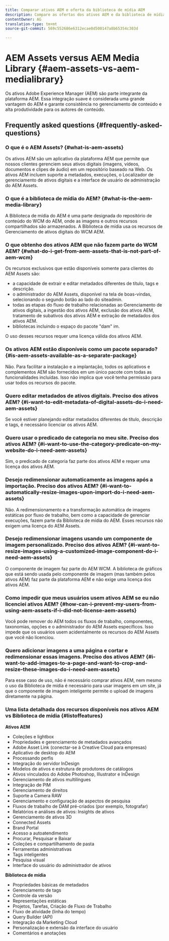 ```yaml
---
title: Comparar ativos AEM e oferta da biblioteca de mídia AEM
description: Compare as ofertas dos ativos AEM e da biblioteca de mídia do AEM e conheça as diferenças.
contentOwner: AG
translation-type: tm+mt
source-git-commit: 569c552686e6312ecae0d500147a8b65354c303d

---
```



# AEM Assets versus AEM Media Library {#aem-assets-vs-aem-medialibrary}

Os ativos Adobe Experience Manager (AEM) são parte integrante da plataforma AEM. Essa integração suave é considerada uma grande vantagem do AEM e garante consistência no gerenciamento de conteúdo e alta produtividade para os autores de conteúdo.

## Frequently asked questions {#frequently-asked-questions}

### O que é o AEM Assets? {#what-is-aem-assets}

Os ativos AEM são um aplicativo da plataforma AEM que permite que nossos clientes gerenciem seus ativos digitais (imagens, vídeos, documentos e clipes de áudio) em um repositório baseado na Web. Os ativos AEM incluem suporte a metadados, execuções, o Localizador de gerenciamento de ativos digitais e a interface de usuário de administração do AEM Assets.

### O que é a biblioteca de mídia do AEM? {#what-is-the-aem-media-library}

A Biblioteca de mídia do AEM é uma parte designada do repositório de conteúdo do WCM do AEM, onde as imagens e outros recursos compartilhados são armazenados. A Biblioteca de mídia usa os recursos de Gerenciamento de ativos digitais do WCM AEM.

### O que obtenho dos ativos AEM que não fazem parte do WCM AEM? {#what-do-i-get-from-aem-assets-that-is-not-part-of-aem-wcm}

Os recursos exclusivos que estão disponíveis somente para clientes do AEM Assets são:

* a capacidade de extrair e editar metadados diferentes de título, tags e descrição.
* o administrador do AEM Assets, disponível na tela de boas-vindas, selecionando o segundo botão ao lado do siteadmin.
* todas as etapas do fluxo de trabalho relacionadas ao Gerenciamento de ativos digitais, a ingestão dos ativos AEM, exclusão dos ativos AEM, tratamento de subativos dos ativos AEM e extração de metadados dos ativos AEM.
* bibliotecas incluindo o espaço do pacote &quot;dam&quot; im.

O uso desses recursos requer uma licença válida dos ativos AEM.

### Os ativos AEM estão disponíveis como um pacote separado? {#is-aem-assets-available-as-a-separate-package}

Não. Para facilitar a instalação e a implantação, todos os aplicativos e complementos AEM são fornecidos em um único pacote com todas as funcionalidades incluídas. Isso não implica que você tenha permissão para usar todos os recursos do pacote.

### Quero editar metadados de ativos digitais. Preciso dos ativos AEM? {#i-want-to-edit-metadata-of-digital-assets-do-i-need-aem-assets}

Se você estiver planejando editar metadados diferentes de título, descrição e tags, é necessário licenciar os ativos AEM.

### Quero usar o predicado de categoria no meu site. Preciso dos ativos AEM? {#i-want-to-use-the-category-predicate-on-my-website-do-i-need-aem-assets}

Sim, o predicado de categoria faz parte dos ativos AEM e requer uma licença dos ativos AEM.

### Desejo redimensionar automaticamente as imagens após a importação. Preciso dos ativos AEM? {#i-want-to-automatically-resize-images-upon-import-do-i-need-aem-assets}

Não. A redimensionamento e a transformação automática de imagens estáticas por fluxo de trabalho, bem como a capacidade de gerenciar execuções, fazem parte da Biblioteca de mídia do AEM. Esses recursos não exigem uma licença do AEM Assets.

### Desejo redimensionar imagens usando um componente de imagem personalizado. Preciso dos ativos AEM? {#i-want-to-resize-images-using-a-customized-image-component-do-i-need-aem-assets}

O componente de imagem faz parte do AEM WCM. A biblioteca de gráficos que está sendo usada pelo componente de imagem (mas também pelos ativos AEM) faz parte da plataforma AEM e não exige uma licença dos ativos AEM.

### Como impedir que meus usuários usem ativos AEM se eu não licenciei ativos AEM? {#how-can-i-prevent-my-users-from-using-aem-assets-if-i-did-not-license-aem-assets}

Você pode remover do AEM todos os fluxos de trabalho, componentes, taxonomias, opções e o administrador do AEM Assets específicos. Isso impede que os usuários usem acidentalmente os recursos do AEM Assets que você não licenciou.

### Quero adicionar imagens a uma página e cortar e redimensionar essas imagens. Preciso dos ativos AEM? {#i-want-to-add-images-to-a-page-and-want-to-crop-and-resize-these-images-do-i-need-aem-assets}

Para esse caso de uso, não é necessário comprar ativos AEM, nem mesmo o uso da Biblioteca de mídia é necessário para usar imagens em um site, já que o componente de imagem inteligente permite o upload de imagens diretamente na página.

### Uma lista detalhada dos recursos disponíveis nos ativos AEM vs Biblioteca de mídia {#listoffeatures}

**Ativos AEM**

* Coleções e lightbox
* Propriedades e gerenciamento de metadados avançados
* Adobe Asset Link (conectar-se à Creative Cloud para empresas)
* Aplicativo de desktop do AEM
* Processando perfis
* Integração do servidor InDesign
* Modelos de ativos e estrutura de produtores de catálogos
* Ativos vinculados do Adobe Photoshop, Illustrator e InDesign
* Gerenciamento de ativos multilíngues
* Integração de PIM
* Gerenciamento de direitos
* Suporte a Camera RAW
* Gerenciamento e configuração de aspectos de pesquisa
* Fluxos de trabalho de DAM pré-criados (por exemplo, fotografar)
* Relatórios e análises de ativos: Insights de ativos
* Gerenciamento de ativos 3D
* Connected Assets
* Brand Portal
* Acesso a autoatendimento
* Procurar, Pesquisar e Baixar
* Coleções e compartilhamento de pasta
* Ferramentas administrativas
* Tags inteligentes
* Pesquisa visual
* Interface do usuário do administrador de ativos

**Biblioteca de mídia**

* Propriedades básicas de metadados
* Gerenciamento de tags
* Controle da versão
* Representações estáticas
* Projetos, Tarefas, Criação de Fluxo de Trabalho
* Fluxo de atividade (linha do tempo)
* Query Builder (API)
* Integração da Marketing Cloud
* Personalização e extensão da interface do usuário
* Comentários e anotações
